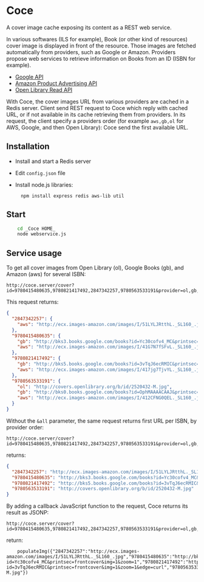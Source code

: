 # Coce

A cover image cache exposing its content as a REST web service.

In various softwares (ILS for example), Book (or other kind of resources)
cover image is displayed in front of the resource. Those images are fetched
automatically from providers, such as Google or Amazon. Providers propose web
services to retrieve information on Books from an ID (ISBN for example).

* [Google API](https://developers.google.com/books/docs/dynamic-links)
* [Amazon Product Advertising
  API](https://affiliate-program.amazon.com/gp/advertising/api/detail/main.html)
* [Open Library Read API](http://openlibrary.org/dev/docs/api/read)

With Coce, the cover images URL from various providers are cached in a Redis
server. Client send REST request to Coce which reply with cached URL, or if not
available in its cache retrieving them from providers. In its request, the
client specify a providers order (for example `aws,gb,ol` for AWS, Google, and
then Open Library): Coce send the first available URL.


## Installation

* Install and start a Redis server

* Edit `config.json` file

* Install node.js libraries:
 
        npm install express redis aws-lib util

## Start

```bash
    cd _Coce HOME_
    node webservice.js
```

## Service usage

To get all cover images from Open Library (ol), Google Books (gb), and Amazon
(aws) for several ISBN:

    http://coce.server/cover?id=9780415480635,9780821417492,2847342257,9780563533191&provider=ol,gb,aws&all

This request returns:

```json
{
  "2847342257": {
    "aws": "http://ecx.images-amazon.com/images/I/51LYLJRtthL._SL160_.jpg"
  },
  "9780415480635": {
    "gb": "http://bks3.books.google.com/books?id=Yc30cofv4_MC&printsec=frontcover&img=1&zoom=1",
    "aws": "http://ecx.images-amazon.com/images/I/41G7N7fSFvL._SL160_.jpg"
  },
  "9780821417492": {
    "gb": "http://bks5.books.google.com/books?id=3vTqJ6ecRMIC&printsec=frontcover&img=1&zoom=1&edge=curl",
    "aws": "http://ecx.images-amazon.com/images/I/417jg7TjvYL._SL160_.jpg"
  },
  "9780563533191": {
    "ol": "http://covers.openlibrary.org/b/id/2520432-M.jpg",
    "gb": "http://bks0.books.google.com/books?id=OphMAAAACAAJ&printsec=frontcover&img=1&zoom=1",
    "aws": "http://ecx.images-amazon.com/images/I/412CFNG0QEL._SL160_.jpg"
  }
}
```

Without the `&all` parameter, the same request returns first URL per ISBN, by
provider order:

    http://coce.server/cover?id=9780415480635,9780821417492,2847342257,9780563533191&provider=ol,gb,aws

returns:

```json
{
  "2847342257": "http://ecx.images-amazon.com/images/I/51LYLJRtthL._SL160_.jpg",
  "9780415480635": "http://bks3.books.google.com/books?id=Yc30cofv4_MC&printsec=frontcover&img=1&zoom=1",
  "9780821417492": "http://bks5.books.google.com/books?id=3vTqJ6ecRMIC&printsec=frontcover&img=1&zoom=1&edge=curl",
  "9780563533191": "http://covers.openlibrary.org/b/id/2520432-M.jpg"
}

```

By adding a callback JavaScript function to the request, Coce returns its result as JSONP:


    http://coce.server/cover?id=9780415480635,9780821417492,2847342257,9780563533191&provider=ol,gb,aws&callback=populateImg

return:

```jsonp
    populateImg({"2847342257":"http://ecx.images-amazon.com/images/I/51LYLJRtthL._SL160_.jpg","9780415480635":"http://bks3.books.google.com/books?id=Yc30cofv4_MC&printsec=frontcover&img=1&zoom=1","9780821417492":"http://bks5.books.google.com/books?id=3vTqJ6ecRMIC&printsec=frontcover&img=1&zoom=1&edge=curl","9780563533191":"http://covers.openlibrary.org/b/id/2520432-M.jpg"})
```


